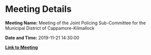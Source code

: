 # Meeting Details

**Meeting Name:** Meeting of the Joint Policing Sub-Committee for the Municipal District of Cappamore-Kilmallock

**Date and Time:** 2019-11-21 14:30:00

**[Link to Meeting](https://www.limerick.ie/council/whats-on/meeting-joint-policing-sub-committee-municipal-district-cappamore-kilmallock-1)**
